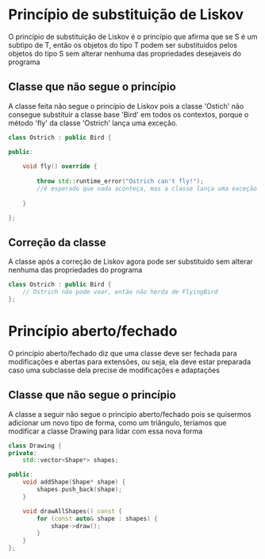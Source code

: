 # Princípio de substituição de Liskov

O princípio de substituição de Liskov é o princípio que afirma que se S é um subtipo de 
T, então os objetos do tipo T podem ser substituidos pelos objetos do tipo S sem alterar
nenhuma das propriedades desejaveis do programa

## Classe que não segue o princípio

A classe feita não segue o princípio de Liskov pois a classe 'Ostich' não consegue substituir a classe base 'Bird' em todos os contextos, porque o método 'fly' da classe 'Ostrich' lança uma exceção.

```Cpp
class Ostrich : public Bird {

public:
    
    void fly() override {
        
        throw std::runtime_error("Ostrich can't fly!");
        //é esperado que nada aconteça, mas a classe lança uma exceção
    
    }

};
```

## Correção da classe

A classe após a correção de Liskov agora pode ser substituido sem alterar nenhuma das propriedades do programa

```Cpp
class Ostrich : public Bird {
    // Ostrich não pode voar, então não herda de FlyingBird
};
```

# Princípio aberto/fechado

O princípio aberto/fechado diz que uma classe deve ser fechada para modificações e abertas
para extensões, ou seja, ela deve estar preparada caso uma subclasse dela precise de
modificações e adaptações

## Classe que não segue o princípio

A classe a seguir não segue o princípio aberto/fechado pois se quisermos adicionar um novo tipo de forma, como um triângulo, teríamos que modificar a classe Drawing para lidar com essa nova forma

```Cpp
class Drawing {
private:
    std::vector<Shape*> shapes;

public:
    void addShape(Shape* shape) {
        shapes.push_back(shape);
    }

    void drawAllShapes() const {
        for (const auto& shape : shapes) {
            shape->draw();
        }
    }
};
```
